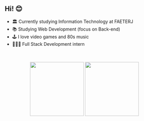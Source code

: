 <h2> Hi! 😊 </h2>

- 🏛️ Currently studying Information Technology at FAETERJ
- 📚 Studying Web Development (focus on Back-end)
- 🕹️ I love video games and 80s music
- 👩🏻‍💻 Full Stack Development intern

</br>

</br>
<div align="center">
  <img height="170em" src="https://github-readme-stats.vercel.app/api?username=boubeejul&show_icons=true&theme=dracula&count_private=true"/>
  <img height="170em" src="https://github-readme-stats.vercel.app/api/top-langs/?username=boubeejul&layout=compact&theme=dracula"/>
</div>
</br>
